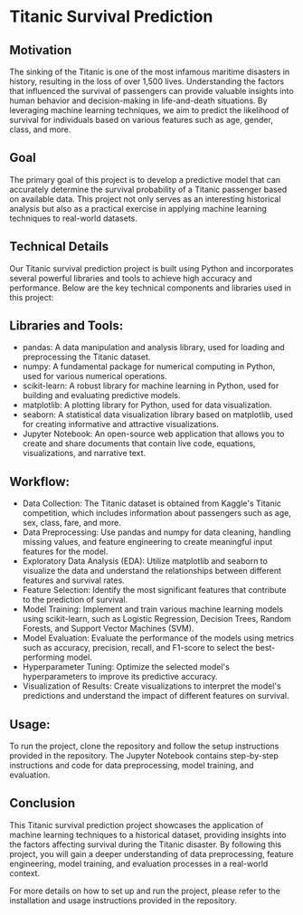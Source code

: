 # Titanic Survival Prediction
## Motivation
The sinking of the Titanic is one of the most infamous maritime disasters in history, resulting in the loss of over 1,500 lives. Understanding the factors that influenced the survival of passengers can provide valuable insights into human behavior and decision-making in life-and-death situations. By leveraging machine learning techniques, we aim to predict the likelihood of survival for individuals based on various features such as age, gender, class, and more.

## Goal
The primary goal of this project is to develop a predictive model that can accurately determine the survival probability of a Titanic passenger based on available data. This project not only serves as an interesting historical analysis but also as a practical exercise in applying machine learning techniques to real-world datasets.

## Technical Details
Our Titanic survival prediction project is built using Python and incorporates several powerful libraries and tools to achieve high accuracy and performance. Below are the key technical components and libraries used in this project:

## Libraries and Tools:
* pandas: A data manipulation and analysis library, used for loading and preprocessing the Titanic dataset.
* numpy: A fundamental package for numerical computing in Python, used for various numerical operations.
* scikit-learn: A robust library for machine learning in Python, used for building and evaluating predictive models.
* matplotlib: A plotting library for Python, used for data visualization.
* seaborn: A statistical data visualization library based on matplotlib, used for creating informative and attractive visualizations.
* Jupyter Notebook: An open-source web application that allows you to create and share documents that contain live code, equations, visualizations, and narrative text.
## Workflow:
* Data Collection: The Titanic dataset is obtained from Kaggle's Titanic competition, which includes information about passengers such as age, sex, class, fare, and more.
* Data Preprocessing: Use pandas and numpy for data cleaning, handling missing values, and feature engineering to create meaningful input features for the model.
* Exploratory Data Analysis (EDA): Utilize matplotlib and seaborn to visualize the data and understand the relationships between different features and survival rates.
* Feature Selection: Identify the most significant features that contribute to the prediction of survival.
* Model Training: Implement and train various machine learning models using scikit-learn, such as Logistic Regression, Decision Trees, Random Forests, and Support Vector Machines (SVM).
* Model Evaluation: Evaluate the performance of the models using metrics such as accuracy, precision, recall, and F1-score to select the best-performing model.
* Hyperparameter Tuning: Optimize the selected model's hyperparameters to improve its predictive accuracy.
* Visualization of Results: Create visualizations to interpret the model's predictions and understand the impact of different features on survival.
## Usage:
To run the project, clone the repository and follow the setup instructions provided in the repository. The Jupyter Notebook contains step-by-step instructions and code for data preprocessing, model training, and evaluation.

## Conclusion
This Titanic survival prediction project showcases the application of machine learning techniques to a historical dataset, providing insights into the factors affecting survival during the Titanic disaster. By following this project, you will gain a deeper understanding of data preprocessing, feature engineering, model training, and evaluation processes in a real-world context.

For more details on how to set up and run the project, please refer to the installation and usage instructions provided in the repository.
